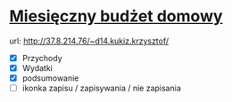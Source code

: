 # [Miesięczny budżet domowy][1]
url: http://37.8.214.76/~d14.kukiz.krzysztof/

- [x] Przychody
- [x] Wydatki
- [x] podsumowanie
- [ ] ikonka zapisu / zapisywania / nie zapisania

[1]: http://37.8.214.76/~d14.kukiz.krzysztof/zad/budzet_domowy/